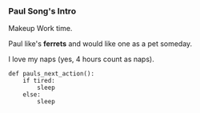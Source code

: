 ### Paul Song's IntroMakeup Work time.Paul like's **ferrets** and would like one as a pet someday.  I love my naps (yes, 4 hours count as naps).	def pauls_next_action():		if tired: 			sleep		else: 			sleep